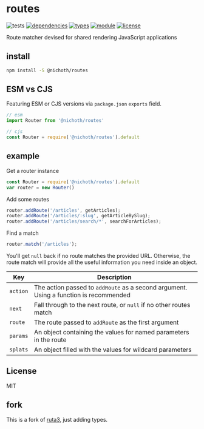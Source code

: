 # routes
![tests](https://github.com/nichoth/routes/actions/workflows/nodejs.yml/badge.svg)
[![dependencies](https://img.shields.io/badge/dependencies-zero-brightgreen.svg?style=flat-square)](package.json)
[![types](https://img.shields.io/npm/types/msgpackr?style=flat-square)](README.md)
[![module](https://img.shields.io/badge/module-ESM%2FCJS-blue?style=flat-square)](README.md)
[![license](https://img.shields.io/badge/license-MIT-brightgreen.svg?style=flat-square)](LICENSE)

Route matcher devised for shared rendering JavaScript applications

## install
```sh
npm install -S @nichoth/routes
```

## ESM vs CJS
Featuring ESM or CJS versions via `package.json` `exports` field.

```js
// esm
import Router from '@nichoth/routes'
```

```js
// cjs
const Router = require('@nichoth/routes').default
```

## example
Get a router instance

```js
const Router = require('@nichoth/routes').default
var router = new Router()
```

Add some routes
```js
router.addRoute('/articles', getArticles);
router.addRoute('/articles/:slug', getArticleBySlug);
router.addRoute('/articles/search/*', searchForArticles);
```

Find a match

```js
router.match('/articles');
```

You'll get `null` back if no route matches the provided URL. Otherwise, the
route match will provide all the useful information you need inside an object.

Key               | Description
------------------|---------------------------------------------------------------------------------------
`action`          | The action passed to `addRoute` as a second argument. Using a function is recommended
`next`            | Fall through to the next route, or `null` if no other routes match
`route`           | The route passed to `addRoute` as the first argument
`params`          | An object containing the values for named parameters in the route
`splats`          | An object filled with the values for wildcard parameters

## License

MIT

## fork
This is a fork of [ruta3](https://www.npmjs.com/package/ruta3), just adding types.
